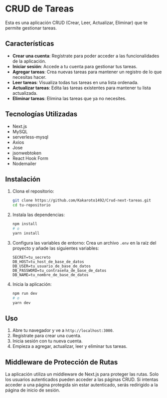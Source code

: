 # CRUD de Tareas

Esta es una aplicación CRUD (Crear, Leer, Actualizar, Eliminar) que te permite gestionar tareas.

## Características

- **Crear una cuenta**: Regístrate para poder acceder a las funcionalidades de la aplicación.
- **Iniciar sesión**: Accede a tu cuenta para gestionar tus tareas.
- **Agregar tareas**: Crea nuevas tareas para mantener un registro de lo que necesitas hacer.
- **Leer tareas**: Visualiza todas tus tareas en una lista ordenada.
- **Actualizar tareas**: Edita las tareas existentes para mantener tu lista actualizada.
- **Eliminar tareas**: Elimina las tareas que ya no necesites.

## Tecnologías Utilizadas

- Next.js
- MySQL
- serverless-mysql
- Axios
- Jose
- jsonwebtoken
- React Hook Form
- Nodemailer

## Instalación

1. Clona el repositorio:

   ```bash
   git clone https://github.com/Kakaroto1492/Crud-next-tareas.git
   cd tu-repositorio
   ```

2. Instala las dependencias:

   ```bash
   npm install
   # o
   yarn install
   ```

3. Configura las variables de entorno:
   Crea un archivo `.env` en la raíz del proyecto y añade las siguientes variables:

   ```env
   SECRET=tu_secreto
   DB_HOST=tu_host_de_base_de_datos
   DB_USER=tu_usuario_de_base_de_datos
   DB_PASSWORD=tu_contraseña_de_base_de_datos
   DB_NAME=tu_nombre_de_base_de_datos
   ```

4. Inicia la aplicación:
   ```bash
   npm run dev
   # o
   yarn dev
   ```

## Uso

1. Abre tu navegador y ve a `http://localhost:3000`.
2. Regístrate para crear una cuenta.
3. Inicia sesión con tu nueva cuenta.
4. Empieza a agregar, actualizar, leer y eliminar tus tareas.

## Middleware de Protección de Rutas

La aplicación utiliza un middleware de Next.js para proteger las rutas. Solo los usuarios autenticados pueden acceder a las páginas CRUD. Si intentas acceder a una página protegida sin estar autenticado, serás redirigido a la página de inicio de sesión.

